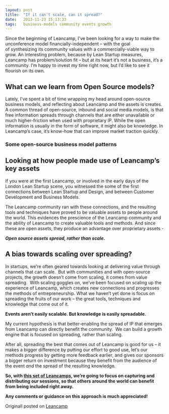 ```yaml
---
layout: post
title:  "If it can't scale, can it spread?"
date:   2013-11-23 15:13:33
tags:   business-models community events growth
---
```


Since the beginning of Leancamp, I’ve been looking for a way to make the unconference model financially-independent – with the goal of synthesizing its community values with a commercially-viable way to grow. An interesting problem, because by Lean Startup measures, Leancamp has problem/solution fit – but at its heart it’s not a business, it’s a community. I’m happy to invest my time right now, but I’d like to see it flourish on its own.
<h2>What can we learn from Open Source models?</h2>
Lately, I’ve spent a bit of time wrapping my head around open-source business models, and reflecting about Leancamp and the assets is creates. A common thread of open-source, inbound and social media models, is that free information spreads through channels that are either unavailable or much higher-friction when used with proprietary IP. While the open information is usually in the form of software, it might also be knowledge. In Leancamp’s case, it’s know-how that can improve market traction quickly.
<div>
<h3>Some open-source business model patterns</h3>
</div>
<h2>Looking at how people made use of Leancamp’s key assets</h2>
If you were at the first Leancamp, or involved in the early days of the London Lean Startup scene, you witnessed the some of the first connections between Lean Startup and Design, and between Customer Development and Business Models.

The Leancamp community ran with these connections, and the resulting tools and techniques have proved to be valuable assets to people around the world. This evidences the prescience of the Leancamp community and the ability of Leancamp to create valuable tools and methods. And since these are open assets, they produce an advantage over proprietary assets -

<strong><em>Open source assets spread, rather than scale</em>.</strong>
<h2>A bias towards scaling over spreading?</h2>
In startups, we’re often geared towards looking at delivering value through channels that can scale.  But with communities and with open-source projects, the growth doesn’t come from scaling, it comes from value spreading.  With scaling goggles on, we’ve been focused on scaling up the experience of Leancamp, which creates new connections and progresses the methods of entrepreneurship. What we haven’t yet done is focus on spreading the fruits of our work – the great tools, techniques and knowledge that come out of it.

<strong>Events aren’t easily scalable. But knowledge is easily spreadable.</strong>

My current hypothesis is that better-enabling the spread of IP that emerges from Leancamp can directly benefit the community.  We can build a growth engine that is focused on spreading, rather than scaling.

After all, spreading the best that comes out of Leancamp is good for us – it makes a bigger difference by putting our effort to good use, let’s our methods progress by getting more feedback earlier, and gives our sponsors a bigger return on investment because they benefit from the audience of the event <em>and</em> the spread of the resulting knowledge.

<strong>So, with <a href="http://register.leanca.mp/leancamp-europe-2011/?utm_source=leancamp&amp;utm_medium=website&amp;utm_campaign=Leancamp-Europe">this set of Leancamps</a>, we’re going to focus on capturing and distributing our sessions, so that others around the world can benefit from being included right away.</strong>

<strong>Any comments or guidance on this approach is much appreciated!</strong>

Originall posted on <a href="http://leanca.mp/2011/12/if-it-cant-scale-can-it-spread/" rel="canonical">Leancamp</a>
